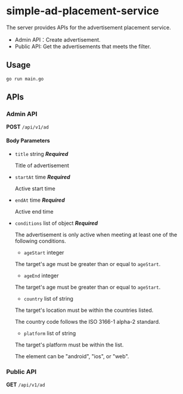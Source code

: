 # simple-ad-placement-service
The server provides APIs for the advertisement placement service.
- Admin API：Create advertisement.
- Public API: Get the advertisements that meets the filter.

## Usage
```copy 
go run main.go
```

## APIs
### Admin API
**POST**  `/api/v1/ad`

#### Body Parameters
- `title` string  **_Required_**
  
  Title of advertisement
- `startAt` time  **_Required_**
  
  Active start time
- `endAt` time  **_Required_**
  
  Active end time
- `conditions` list of object  **_Required_**
  
  The advertisement is only active when meeting at least one of the following conditions.
  - `ageStart` integer
 
  The target's age must be greater than or equal to `ageStart`.
  - `ageEnd` integer
 
  The target's age must be greater than or equal to `ageStart`.
  - `country` list of string
 
  The target's location must be within the countries listed.
  
  The country code follows the ISO 3166-1 alpha-2 standard.
  - `platform` list of string

  The target's platform must be within the list.
  
  The element can be "android", "ios", or "web".

### Public API
**GET**  `/api/v1/ad`

